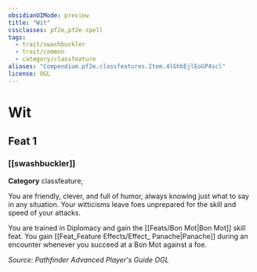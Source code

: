 ```yaml
---
obsidianUIMode: preview
title: "Wit"
cssclasses: pf2e,pf2e-spell
tags:
  - trait/swashbuckler
  - trait/common
  - category/classfeature
aliases: "Compendium.pf2e.classfeatures.Item.4lGhbEjlEoGP4scl"
license: OGL
---
```

# Wit
## Feat 1
### [[swashbuckler]]

**Category** classfeature; 




You are friendly, clever, and full of humor, always knowing just what to say in any situation. Your witticisms leave foes unprepared for the skill and speed of your attacks.

You are trained in Diplomacy and gain the [[Feats/Bon Mot|Bon Mot]] skill feat. You gain [[Feat_Feature Effects/Effect_ Panache|Panache]] during an encounter whenever you succeed at a Bon Mot against a foe.

*Source: Pathfinder Advanced Player's Guide*
*OGL*